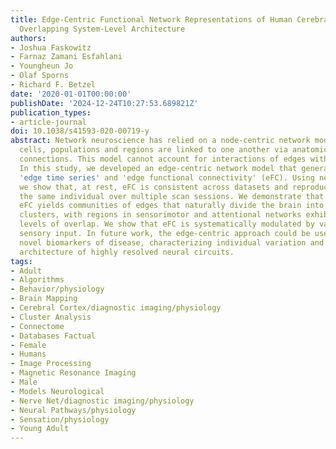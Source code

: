 ```yaml
---
title: Edge-Centric Functional Network Representations of Human Cerebral Cortex Reveal
  Overlapping System-Level Architecture
authors:
- Joshua Faskowitz
- Farnaz Zamani Esfahlani
- Youngheun Jo
- Olaf Sporns
- Richard F. Betzel
date: '2020-01-01T00:00:00'
publishDate: '2024-12-24T10:27:53.689821Z'
publication_types:
- article-journal
doi: 10.1038/s41593-020-00719-y
abstract: Network neuroscience has relied on a node-centric network model in which
  cells, populations and regions are linked to one another via anatomical or functional
  connections. This model cannot account for interactions of edges with one another.
  In this study, we developed an edge-centric network model that generates constructs
  'edge time series' and 'edge functional connectivity' (eFC). Using network analysis,
  we show that, at rest, eFC is consistent across datasets and reproducible within
  the same individual over multiple scan sessions. We demonstrate that clustering
  eFC yields communities of edges that naturally divide the brain into overlapping
  clusters, with regions in sensorimotor and attentional networks exhibiting the greatest
  levels of overlap. We show that eFC is systematically modulated by variation in
  sensory input. In future work, the edge-centric approach could be useful for identifying
  novel biomarkers of disease, characterizing individual variation and mapping the
  architecture of highly resolved neural circuits.
tags:
- Adult
- Algorithms
- Behavior/physiology
- Brain Mapping
- Cerebral Cortex/diagnostic imaging/physiology
- Cluster Analysis
- Connectome
- Databases Factual
- Female
- Humans
- Image Processing
- Magnetic Resonance Imaging
- Male
- Models Neurological
- Nerve Net/diagnostic imaging/physiology
- Neural Pathways/physiology
- Sensation/physiology
- Young Adult
---
```

